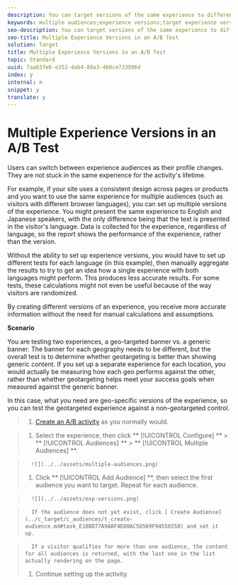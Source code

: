 ```yaml
---
description: You can target versions of the same experience to different audiences in A/B activities. You can set up multiple audiences for an experience in the Visual Experience Composer or in the Form-Based Experience Composer.
keywords: multiple audiences;experience versions;target experience versions
seo-description: You can target versions of the same experience to different audiences in A/B activities. You can set up multiple audiences for an experience in the Visual Experience Composer or in the Form-Based Experience Composer.
seo-title: Multiple Experience Versions in an A/B Test
solution: Target
title: Multiple Experience Versions in an A/B Test
topic: Standard
uuid: 7aab37e6-e352-4ab4-88a3-4b0ce733506d
index: y
internal: n
snippet: y
translate: y
---
```


# Multiple Experience Versions in an A/B Test

Users can switch between experience audiences as their profile changes. They are not stuck in the same experience for the activity's lifetime. 

For example, if your site uses a consistent design across pages or products and you want to use the same experience for multiple audiences (such as visitors with different browser languages), you can set up multiple versions of the experience. You might present the same experience to English and Japanese speakers, with the only difference being that the text is presented in the visitor's language. Data is collected for the experience, regardless of language, so the report shows the performance of the experience, rather than the version. 

Without the ability to set up experience versions, you would have to set up different tests for each language (in this example), then manually aggregate the results to try to get an idea how a single experience with both languages might perform. This produces less accurate results. For some tests, these calculations might not even be useful because of the way visitors are randomized. 

By creating different versions of an experience, you receive more accurate information without the need for manual calculations and assumptions. 

**Scenario** 

You are testing two experiences, a geo-targeted banner vs. a generic banner. The banner for each geography needs to be different, but the overall test is to determine whether geotargeting is better than showing generic content. If you set up a separate experience for each location, you would actually be measuring how each geo performs against the other, rather than whether geotargeting helps meet your success goals when measured against the generic banner. 

In this case, what you need are geo-specific versions of the experience, so you can test the geotargeted experience against a non-geotargeted control. 

>1. [ Create an A/B activity](../c_activities/t_test_ab/t_test_create_ab.md#task_68C8079BF9FF4625A3BD6680D554BB72) as you normally would.

>1. Select the experience, then click ** [!UICONTROL  Configure] ** > ** [!UICONTROL  Audiences] ** > ** [!UICONTROL  Multiple Audiences] **.

>       ![](../../assets/multiple-audiences.png) 
>1. Click ** [!UICONTROL  Add Audience] **, then select the first audience you want to target. Repeat for each audience.

>       ![](../../assets/exp-versions.png) 

>       If the audience does not yet exist, click [ Create Audience](../c_target/c_audiences/t_create-audience.md#task_E18BD77A9A8F4ED0AC50569F94556558) and set it up. 

>       If a visitor qualifies for more than one audience, the content for all audiences is returned, with the last one in the list actually rendering on the page. 
>1. Continue setting up the activity.

